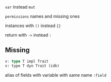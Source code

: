 `var` instead `mut`

`permissions` names and missing ones

instances with `()` instead `{}`

return with `->` instead `:`

## Missing
```rust
v: type T impl Trait
v: type T dyn Trait (idk)
```

alias of fields with variable with same name `:field`
